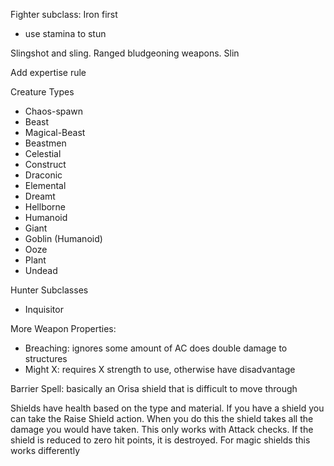 


Fighter subclass: Iron first
- use stamina to stun

Slingshot and sling. Ranged bludgeoning weapons. Slin

Add expertise rule

Creature Types
- Chaos-spawn
- Beast
- Magical-Beast
- Beastmen
- Celestial
- Construct
- Draconic
- Elemental
- Dreamt
- Hellborne
- Humanoid
- Giant
- Goblin (Humanoid)
- Ooze
- Plant
- Undead


Hunter Subclasses
- Inquisitor





More Weapon Properties:
- Breaching: ignores some amount of AC does double damage to structures
- Might X: requires X strength to use, otherwise have disadvantage


Barrier Spell: basically an Orisa shield that is difficult to move through


Shields have health based on the type and material. If you have a shield you can take the Raise Shield action. When you do this the shield takes all the damage you would have taken. This only works with Attack checks. If the shield is reduced to zero hit points, it is destroyed. For magic shields this works differently